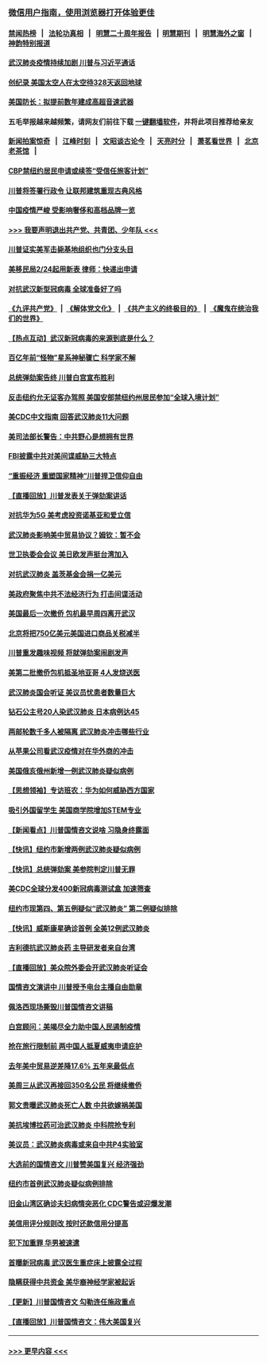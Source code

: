 ### [微信用户指南，使用浏览器打开体验更佳](https://github.com/gfw-breaker/banned-news1/blob/master/indexes/wechat-guide.md?t=0)
#### [禁闻热榜](热点新闻.md?t=0)  &nbsp;&nbsp;|&nbsp;&nbsp; [法轮功真相](https://github.com/gfw-breaker/truth/blob/master/README.md?t=0) &nbsp;&nbsp;|&nbsp;&nbsp; [明慧二十周年报告](https://github.com/gfw-breaker/mh-reports/blob/master/README.md?t=0) &nbsp;&nbsp;|&nbsp;&nbsp;[明慧期刊](https://github.com/gfw-breaker/mh-qikan) &nbsp;&nbsp;|&nbsp;&nbsp; [明慧海外之窗](https://github.com/gfw-breaker/mh-news/blob/master/README.md?t=0) &nbsp;&nbsp;|&nbsp;&nbsp; [神韵特别报道](https://github.com/gfw-breaker/mh-news/blob/master/shenyun.md?t=0)
#### [武汉肺炎疫情持续加剧 川普与习近平通话](../pages/nsc412/n11851613.md?t=02072055) 
#### [创纪录 美国太空人在太空待328天返回地球](../pages/nsc412/n11851266.md?t=02072055) 
#### [美国防长：拟提前数年建成高超音速武器](../pages/nsc412/n11850959.md?t=02072055) 
#### 五毛举报越来越频繁，请网友们前往下载 [一键翻墙软件](https://github.com/gfw-breaker/ssr-accounts)，并将此项目推荐给亲友
#### [新闻拍案惊奇](https://github.com/gfw-breaker/banned-news1/blob/master/pages/link4.md) &nbsp;&nbsp;|&nbsp;&nbsp; [江峰时刻](https://github.com/gfw-breaker/banned-news1/blob/master/pages/link4.md) &nbsp;&nbsp;|&nbsp;&nbsp; [文昭谈古论今](https://github.com/gfw-breaker/banned-news1/blob/master/pages/link4.md) &nbsp;&nbsp;|&nbsp;&nbsp; [天亮时分](https://github.com/gfw-breaker/banned-news1/blob/master/pages/link4.md) &nbsp;&nbsp;|&nbsp;&nbsp; [萧茗看世界](https://github.com/gfw-breaker/banned-news1/blob/master/pages/link4.md) &nbsp;&nbsp;|&nbsp;&nbsp; [北京老茶馆](https://github.com/gfw-breaker/banned-news1/blob/master/pages/link4.md) &nbsp;&nbsp;|&nbsp;&nbsp; 
#### [CBP禁纽约居民申请或续签“受信任旅客计划”](../pages/nsc412/n11850857.md?t=02072055) 
#### [川普将签署行政令 让联邦建筑重现古典风格](../pages/nsc412/n11850654.md?t=02072055) 
#### [中国疫情严峻 受影响奢侈和高档品牌一览](../pages/nsc412/n11850319.md?t=02072055) 
#### [>>> 我要声明退出共产党、共青团、少年队 <<<](https://github.com/begood0513/goodnews/blob/master/quit/letter.md) 
#### [川普证实美军击毙基地组织也门分支头目](../pages/nsc412/n11850383.md?t=02072055) 
#### [美移民局2/24起用新表 律师：快递出申请](../pages/nsc412/n11848220.md?t=02072055) 
#### [对抗武汉新型冠病毒 全球准备好了吗](../pages/nsc412/n11850142.md?t=02072055) 
#### [《九评共产党》](https://github.com/begood0513/9ping.md/blob/master/README.md) &nbsp;|&nbsp; [《解体党文化》](../../../../jtdwh.md/blob/master/README.md)  &nbsp;|&nbsp; [《共产主义的终极目的》](../../../../gczydzjmd.md/blob/master/README.md) &nbsp;|&nbsp; [《魔鬼在统治我们的世界》](../../../../mgztzwmdsj.md/blob/master/README.md) 
#### [【热点互动】武汉新冠病毒的来源到底是什么？](../pages/nsc412/n11849749.md?t=02072055) 
#### [百亿年前“怪物”星系神秘骤亡 科学家不解](../pages/nsc412/n11849863.md?t=02072055) 
#### [总统弹劾案告终 川普白宫宣布胜利](../pages/nsc412/n11849985.md?t=02072055) 
#### [反击纽约允无证客办驾照  美国安部禁纽约州居民参加“全球入境计划”](../pages/nsc412/n11849828.md?t=02072055) 
#### [美CDC中文指南 回答武汉肺炎11大问题](../pages/nsc412/n11849703.md?t=02072055) 
#### [美司法部长警告：中共野心是想拥有世界](../pages/nsc412/n11849769.md?t=02072055) 
#### [FBI披露中共对美间谍威胁三大特点](../pages/nsc412/n11849700.md?t=02072055) 
#### [“重振经济 重塑国家精神”川普捍卫信仰自由](../pages/nsc412/n11849641.md?t=02072055) 
#### [【直播回放】川普发表关于弹劾案讲话](../pages/nsc412/n11849472.md?t=02072055) 
#### [对抗华为5G 美考虑投资诺基亚和爱立信](../pages/nsc412/n11849510.md?t=02072055) 
#### [武汉肺炎影响美中贸易协议？姆钦：暂不会](../pages/nsc412/n11849497.md?t=02072055) 
#### [世卫执委会会议 美日欧发声挺台湾加入](../pages/nsc412/n11849433.md?t=02072055) 
#### [对抗武汉肺炎 盖茨基金会捐一亿美元](../pages/nsc412/n11848953.md?t=02072055) 
#### [美政府聚焦中共不法经济行为 打击间谍活动](../pages/nsc412/n11849322.md?t=02072055) 
#### [美国最后一次撤侨 包机最早周四离开武汉](../pages/nsc412/n11849395.md?t=02072055) 
#### [北京将把750亿美元美国进口商品关税减半](../pages/nsc412/n11848896.md?t=02072055) 
#### [川普重发趣味视频 将就弹劾案闹剧发声](../pages/nsc412/n11848715.md?t=02072055) 
#### [美第二批撤侨包机抵圣地亚哥 4人发烧送医](../pages/nsc412/n11847923.md?t=02072055) 
#### [武汉肺炎国会听证 美议员忧患者数量巨大](../pages/nsc412/n11844851.md?t=02072055) 
#### [钻石公主号20人染武汉肺炎 日本病例达45](../pages/nsc412/n11847823.md?t=02072055) 
#### [两邮轮数千多人被隔离 武汉肺炎冲击哪些行业](../pages/nsc412/n11847456.md?t=02072055) 
#### [从苹果公司看武汉疫情对在华外商的冲击](../pages/nsc412/n11847586.md?t=02072055) 
#### [美国俄亥俄州新增一例武汉肺炎疑似病例](../pages/nsc412/n11847714.md?t=02072055) 
#### [【思想领袖】专访班农：华为如何威胁西方国家](../pages/nsc412/n11847306.md?t=02072055) 
#### [吸引外国留学生 美国商学院增加STEM专业](../pages/nsc412/n11847417.md?t=02072055) 
#### [【新闻看点】川普国情咨文说啥 习隐身终露面](../pages/nsc412/n11847016.md?t=02072055) 
#### [【快讯】纽约市新增两例武汉肺炎疑似病例](../pages/nsc412/n11847250.md?t=02072055) 
#### [【快讯】总统弹劾案 美参院判定川普无罪](../pages/nsc412/n11847316.md?t=02072055) 
#### [美CDC全球分发400新冠病毒测试盒 加速筛查](../pages/nsc412/n11847260.md?t=02072055) 
#### [纽约市现第四、第五例疑似“武汉肺炎”   第二例疑似排除](../pages/nsc412/n11847332.md?t=02072055) 
#### [【快讯】威斯康星确诊首例 全美12例武汉肺炎](../pages/nsc412/n11847162.md?t=02072055) 
#### [吉利德抗武汉肺炎药 主导研发者来自台湾](../pages/nsc412/n11847064.md?t=02072055) 
#### [【直播回放】美众院外委会开武汉肺炎听证会](../pages/nsc412/n11846727.md?t=02072055) 
#### [国情咨文演讲中 川普授予电台主播自由勋章](../pages/nsc412/n11846815.md?t=02072055) 
#### [佩洛西现场撕毁川普国情咨文讲稿](../pages/nsc412/n11846724.md?t=02072055) 
#### [白宫顾问：美竭尽全力助中国人民遏制疫情](../pages/nsc412/n11846756.md?t=02072055) 
#### [抢在旅行限制前 两中国人抵夏威夷申请庇护](../pages/nsc412/n11846866.md?t=02072055) 
#### [去年美中贸易逆差降17.6% 五年来最低点](../pages/nsc412/n11846755.md?t=02072055) 
#### [美周三从武汉再接回350名公民 将继续撤侨](../pages/nsc412/n11846705.md?t=02072055) 
#### [郭文贵曝武汉肺炎死亡人数 中共欲嫁祸美国](../pages/nsc412/n11846240.md?t=02072055) 
#### [美抗埃博拉药可治武汉肺炎 中科院抢专利](../pages/nsc412/n11846409.md?t=02072055) 
#### [美议员：武汉肺炎病毒或来自中共P4实验室](../pages/nsc412/n11846043.md?t=02072055) 
#### [大选前的国情咨文 川普赞美国复兴 经济强劲](../pages/nsc412/n11845526.md?t=02072055) 
#### [纽约市首例武汉肺炎疑似病例排除](../pages/nsc412/n11844989.md?t=02072055) 
#### [旧金山湾区确诊夫妇病情突恶化 CDC警告或迎爆发潮](../pages/nsc412/n11845730.md?t=02072055) 
#### [美信用评分规则改  按时还款信用分提高](../pages/nsc412/n11845488.md?t=02072055) 
#### [犯下加重罪 华男被速遣](../pages/nsc412/n11845476.md?t=02072055) 
#### [首曝新冠病毒 武汉医生重症床上披露全过程](../pages/nsc412/n11845150.md?t=02072055) 
#### [隐瞒获得中共资金 美华裔神经学家被起诉](../pages/nsc412/n11844879.md?t=02072055) 
#### [【更新】川普国情咨文 勾勒连任施政重点](../pages/nsc412/n11845223.md?t=02072055) 
#### [【直播回放】川普国情咨文：伟大美国复兴](../pages/nsc412/n11842079.md?t=02072055) 

----
#### [ >>> 更早内容 <<< ](../indexes/nsc412-earlier.md)
